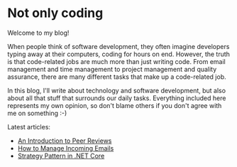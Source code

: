 # Not only coding

Welcome to my blog!

When people think of software development, they often imagine developers typing away at their computers, coding for hours on end. However, the truth is that code-related jobs are much more than just writing code. From email management and time management to project management and quality assurance, there are many different tasks that make up a code-related job.

In this blog, I'll write about technology and software development, but also about all that stuff that surrounds our daily tasks. Everything included here represents my own opinion, so don't blame others if you don't agree with me on something :-)

Latest articles:

- [An Introduction to Peer Reviews](/posts/2023-04-13-an-introduction-to-peer-reviews)
- [How to Manage Incoming Emails](/posts/2023-10-11-how-to-manage-incoming-emails)
- [Strategy Pattern in .NET Core](/posts/2023-11-18-strategy-pattern-in-net-core)
